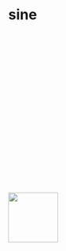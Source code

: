 # sine
<img
  src="/files/icon.ico"
  style="display: inline-block; margin: 320 auto"
  width = 100>
 
